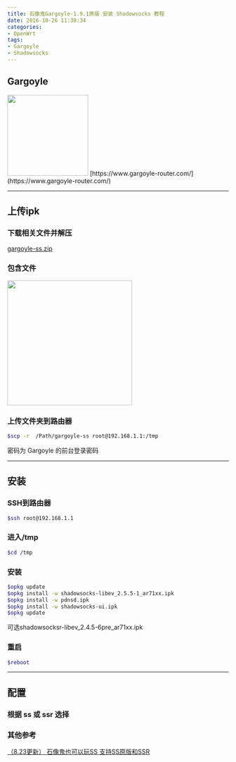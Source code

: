 ```yaml
---
title: 石像鬼Gargoyle-1.9.1原版 安装 Shadowsocks 教程
date: 2016-10-26 11:30:34
categories:
- OpenWrt
tags:
- Gargoyle
- Shadowsocks
---
```


## Gargoyle

<img src="/images/14774559124286.jpg" width="184"/>
<!-- more -->
[https://www.gargoyle-router.com/](https://www.gargoyle-router.com/)

---

## 上传ipk
### 下载相关文件并解压
[gargoyle-ss.zip](https://didee.cn/files/gargoyle-ss.zip)


### 包含文件
<img src="/images/Snip.png" width="284"/>


### 上传文件夹到路由器


```bash
$scp -r  /Path/gargoyle-ss root@192.168.1.1:/tmp
```
密码为 Gargoyle 的前台登录密码

---

## 安装

### SSH到路由器

```bash
$ssh root@192.168.1.1 
```

### 进入/tmp

```bash
$cd /tmp
```

### 安装

```bash
$opkg update
$opkg install -w shadowsocks-libev_2.5.5-1_ar71xx.ipk
$opkg install -w pdnsd.ipk
$opkg install -w shadowsocks-ui.ipk
$opkg update
```
可选shadowsocksr-libev_2.4.5-6pre_ar71xx.ipk

### 重启

```sh
$reboot
```

---

## 配置

### 根据 ss 或 ssr 选择

### 其他参考
[（8.23更新） 石像鬼也可以玩SS 支持SS原版和SSR](http://www.right.com.cn/FORUM/thread-191582-1-1.html)

